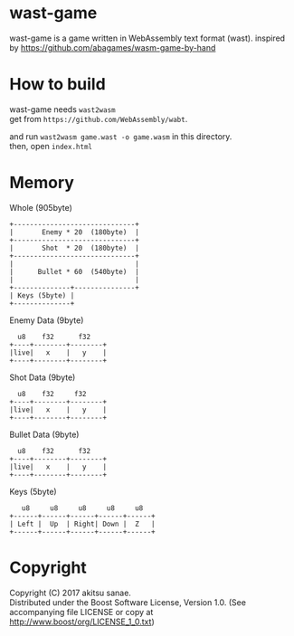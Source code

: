 # wast-game

wast-game is a game written in WebAssembly text format (wast).
inspired by https://github.com/abagames/wasm-game-by-hand

# How to build

wast-game needs `wast2wasm`  
get from `https://github.com/WebAssembly/wabt`.  

and run `wast2wasm game.wast -o game.wasm` in this directory.  
then, open `index.html`

# Memory

Whole (905byte)
```
+------------------------------+
|       Enemy * 20  (180byte)  |
+------------------------------+
|       Shot  * 20  (180byte)  |
+------------------------------+
|                              |
|      Bullet * 60  (540byte)  |
|                              |
+--------------+---------------+
| Keys (5byte) |
+--------------+
```


Enemy Data (9byte)
```
  u8    f32      f32
+----+--------+--------+
|live|   x    |   y    |
+----+--------+--------+
```

Shot Data (9byte)
```
  u8    f32     f32
+----+--------+--------+
|live|   x    |   y    |
+----+--------+--------+
```

Bullet Data (9byte)
```
  u8    f32      f32
+----+--------+--------+
|live|   x    |   y    |
+----+--------+--------+
```

Keys (5byte)
```
   u8     u8     u8     u8     u8
+------+------+------+------+------+
| Left |  Up  | Right| Down |  Z   |
+------+------+------+------+------+
```

# Copyright
Copyright (C) 2017 akitsu sanae.  
Distributed under the Boost Software License, Version 1.0. 
(See accompanying file LICENSE or copy at http://www.boost/org/LICENSE_1_0.txt)  


